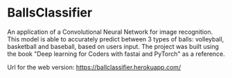 # BallsClassifier
An application of a Convolutional Neural Network for image recognition.
This model is able to accurately predict between 3 types of balls: volleyball, basketball and baseball, based on users input.
The project was built using the book "Deep learning for Coders with fastai and PyTorch" as a reference.

Url for the web version: https://ballclassifier.herokuapp.com/
